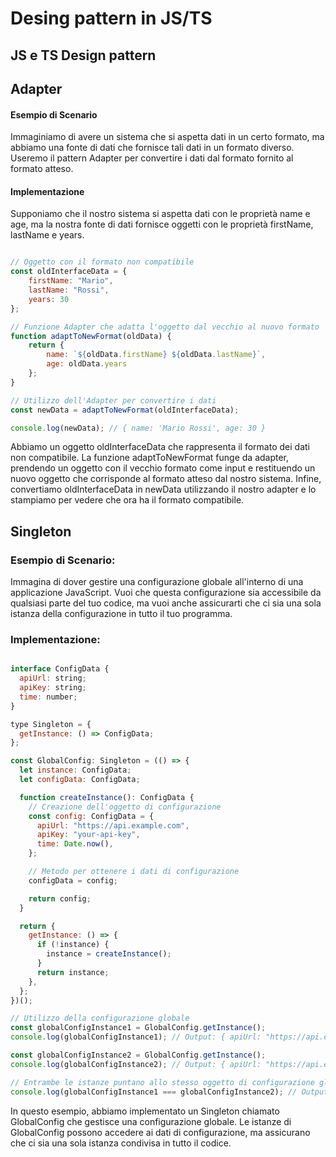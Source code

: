 # Desing pattern in JS/TS

## JS e TS Design pattern

## Adapter

#### Esempio di Scenario
Immaginiamo di avere un sistema che si aspetta dati in un certo formato, ma abbiamo una fonte di dati che fornisce tali dati in un formato diverso. Useremo il pattern Adapter per convertire i dati dal formato fornito al formato atteso.

#### Implementazione 
Supponiamo che il nostro sistema si aspetta dati con le proprietà name e age, ma la nostra fonte di dati fornisce oggetti con le proprietà firstName, lastName e years.

```javascript

// Oggetto con il formato non compatibile
const oldInterfaceData = {
    firstName: "Mario",
    lastName: "Rossi",
    years: 30
};

// Funzione Adapter che adatta l'oggetto dal vecchio al nuovo formato
function adaptToNewFormat(oldData) {
    return {
        name: `${oldData.firstName} ${oldData.lastName}`,
        age: oldData.years
    };
}

// Utilizzo dell'Adapter per convertire i dati
const newData = adaptToNewFormat(oldInterfaceData);

console.log(newData); // { name: 'Mario Rossi', age: 30 }
```

Abbiamo un oggetto oldInterfaceData che rappresenta il formato dei dati non compatibile.
La funzione adaptToNewFormat funge da adapter, prendendo un oggetto con il vecchio formato come input e restituendo un nuovo oggetto che corrisponde al formato atteso dal nostro sistema.
Infine, convertiamo oldInterfaceData in newData utilizzando il nostro adapter e lo stampiamo per vedere che ora ha il formato compatibile.



## Singleton

### Esempio di Scenario:

Immagina di dover gestire una configurazione globale all'interno di una applicazione JavaScript. Vuoi che questa configurazione sia accessibile da qualsiasi parte del tuo codice, ma vuoi anche assicurarti che ci sia una sola istanza della configurazione in tutto il tuo programma.

### Implementazione:

``` javascript

interface ConfigData {
  apiUrl: string;
  apiKey: string;
  time: number;
}

type Singleton = {
  getInstance: () => ConfigData;
};

const GlobalConfig: Singleton = (() => {
  let instance: ConfigData;
  let configData: ConfigData;

  function createInstance(): ConfigData {
    // Creazione dell'oggetto di configurazione
    const config: ConfigData = {
      apiUrl: "https://api.example.com",
      apiKey: "your-api-key",
      time: Date.now(),
    };

    // Metodo per ottenere i dati di configurazione
    configData = config;

    return config;
  }

  return {
    getInstance: () => {
      if (!instance) {
        instance = createInstance();
      }
      return instance;
    },
  };
})();

// Utilizzo della configurazione globale
const globalConfigInstance1 = GlobalConfig.getInstance();
console.log(globalConfigInstance1); // Output: { apiUrl: "https://api.example.com", apiKey: "your-api-key", time: timestamp }

const globalConfigInstance2 = GlobalConfig.getInstance();
console.log(globalConfigInstance2); // Output: { apiUrl: "https://api.example.com", apiKey: "your-api-key", time: timestamp }

// Entrambe le istanze puntano allo stesso oggetto di configurazione globale
console.log(globalConfigInstance1 === globalConfigInstance2); // Output: true

``` 

In questo esempio, abbiamo implementato un Singleton chiamato GlobalConfig che gestisce una configurazione globale. Le istanze di GlobalConfig possono accedere ai dati di configurazione, ma assicurano che ci sia una sola istanza condivisa in tutto il codice.
